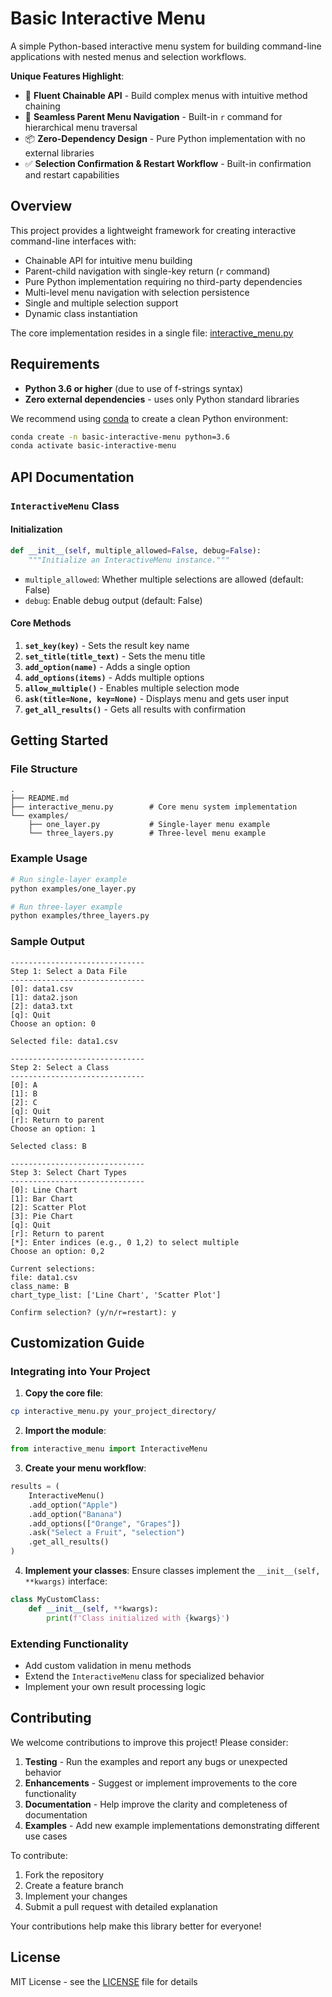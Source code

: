 # Basic Interactive Menu

A simple Python-based interactive menu system for building command-line applications with nested menus and selection workflows.

**Unique Features Highlight**:
- 🚀 **Fluent Chainable API** - Build complex menus with intuitive method chaining
- 🔄 **Seamless Parent Menu Navigation** - Built-in `r` command for hierarchical menu traversal
- 📦 **Zero-Dependency Design** - Pure Python implementation with no external libraries
- ✅ **Selection Confirmation & Restart Workflow** - Built-in confirmation and restart capabilities

## Overview

This project provides a lightweight framework for creating interactive command-line interfaces with:
- Chainable API for intuitive menu building
- Parent-child navigation with single-key return (`r` command)
- Pure Python implementation requiring no third-party dependencies
- Multi-level menu navigation with selection persistence
- Single and multiple selection support
- Dynamic class instantiation

The core implementation resides in a single file: [interactive_menu.py](interactive_menu.py)

## Requirements

- **Python 3.6 or higher** (due to use of f-strings syntax)
- **Zero external dependencies** - uses only Python standard libraries

We recommend using [conda](https://docs.conda.io/en/latest/) to create a clean Python environment:

```bash
conda create -n basic-interactive-menu python=3.6
conda activate basic-interactive-menu
```

## API Documentation

### `InteractiveMenu` Class

#### Initialization
```python
def __init__(self, multiple_allowed=False, debug=False):
    """Initialize an InteractiveMenu instance."""
```
- `multiple_allowed`: Whether multiple selections are allowed (default: False)
- `debug`: Enable debug output (default: False)

#### Core Methods

1. **`set_key(key)`** - Sets the result key name
2. **`set_title(title_text)`** - Sets the menu title
3. **`add_option(name)`** - Adds a single option
4. **`add_options(items)`** - Adds multiple options
5. **`allow_multiple()`** - Enables multiple selection mode
6. **`ask(title=None, key=None)`** - Displays menu and gets user input
7. **`get_all_results()`** - Gets all results with confirmation

## Getting Started

### File Structure

```plain
.
├── README.md
├── interactive_menu.py        # Core menu system implementation
└── examples/
    ├── one_layer.py           # Single-layer menu example
    └── three_layers.py        # Three-level menu example
```

### Example Usage

```bash
# Run single-layer example
python examples/one_layer.py

# Run three-layer example
python examples/three_layers.py
```

### Sample Output

```plain
------------------------------
Step 1: Select a Data File
------------------------------
[0]: data1.csv
[1]: data2.json
[2]: data3.txt
[q]: Quit
Choose an option: 0

Selected file: data1.csv

------------------------------
Step 2: Select a Class
------------------------------
[0]: A
[1]: B
[2]: C
[q]: Quit
[r]: Return to parent
Choose an option: 1

Selected class: B

------------------------------
Step 3: Select Chart Types
------------------------------
[0]: Line Chart
[1]: Bar Chart
[2]: Scatter Plot
[3]: Pie Chart
[q]: Quit
[r]: Return to parent
[*]: Enter indices (e.g., 0 1,2) to select multiple
Choose an option: 0,2

Current selections:
file: data1.csv
class_name: B
chart_type_list: ['Line Chart', 'Scatter Plot']

Confirm selection? (y/n/r=restart): y
```

## Customization Guide

### Integrating into Your Project

1. **Copy the core file**:
```bash
cp interactive_menu.py your_project_directory/
```

2. **Import the module**:
```python
from interactive_menu import InteractiveMenu
```

3. **Create your menu workflow**:
```python
results = (
    InteractiveMenu()
    .add_option("Apple")
    .add_option("Banana")
    .add_options(["Orange", "Grapes"])
    .ask("Select a Fruit", "selection")
    .get_all_results()
)
```

4. **Implement your classes**:
Ensure classes implement the `__init__(self, **kwargs)` interface:

```python
class MyCustomClass:
    def __init__(self, **kwargs):
        print(f'Class initialized with {kwargs}')
```

### Extending Functionality

- Add custom validation in menu methods
- Extend the `InteractiveMenu` class for specialized behavior
- Implement your own result processing logic

## Contributing

We welcome contributions to improve this project! Please consider:

1. **Testing** - Run the examples and report any bugs or unexpected behavior
2. **Enhancements** - Suggest or implement improvements to the core functionality
3. **Documentation** - Help improve the clarity and completeness of documentation
4. **Examples** - Add new example implementations demonstrating different use cases

To contribute:
1. Fork the repository
2. Create a feature branch
3. Implement your changes
4. Submit a pull request with detailed explanation

Your contributions help make this library better for everyone!

## License

MIT License - see the [LICENSE](LICENSE) file for details